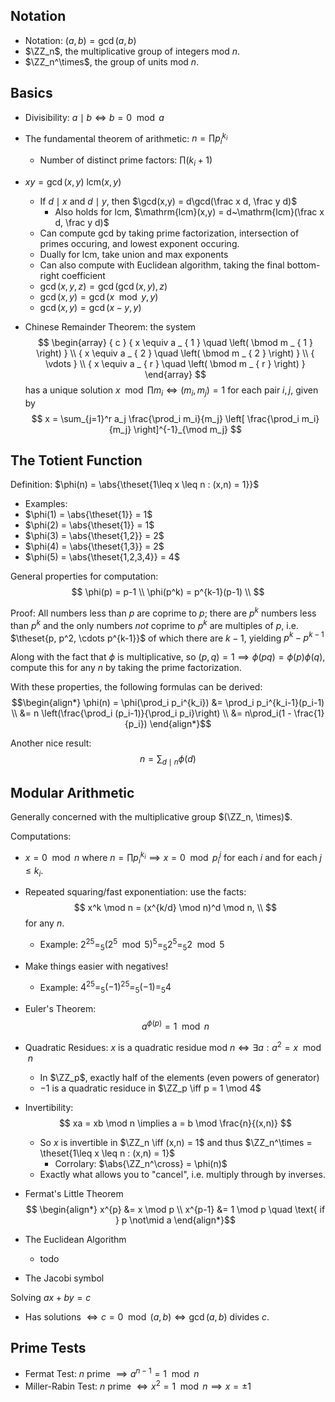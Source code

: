 ## Notation
- Notation: $(a,b) = \gcd(a,b)$
- $\ZZ_n$, the multiplicative group of integers mod $n$.
- $\ZZ_n^\times$, the group of units mod $n$.

## Basics
- Divisibility: $a\mid b \iff b = 0 \mod a$
- The fundamental theorem of arithmetic: $n = \prod p_i^{k_i}$
	- Number of distinct prime factors: $\prod(k_i + 1)$
- $xy = \gcd{(x,y)}~\mathrm{lcm}{(x,y)}$
	- If $d\mid x$ and $d\mid y$, then $\gcd(x,y) = d\gcd(\frac x d, \frac y d)$
		- Also holds for lcm, $\mathrm{lcm}(x,y) = d~\mathrm{lcm}(\frac x d, \frac y d)$
	- Can compute gcd by taking prime factorization, intersection of primes occuring, and lowest exponent occuring.
	- Dually for lcm, take union and max exponents
	- Can also compute with Euclidean algorithm, taking the final bottom-right coefficient
	- $\gcd(x, y, z) = \gcd(\gcd(x,y), z)$
	- $\gcd(x, y) = \gcd(x\mod y, y)$
	- $\gcd(x,y) = \gcd(x-y, y)$

- Chinese Remainder Theorem: the system
$$
\begin{array} { c } { x \equiv a _ { 1 } \quad \left( \bmod m _ { 1 } \right) } \\ { x \equiv a _ { 2 } \quad \left( \bmod m _ { 2 } \right) } \\ { \vdots } \\ { x \equiv a _ { r } \quad \left( \bmod m _ { r } \right) } \end{array}
$$
has a unique solution $x \mod \prod m_i \iff (m_i, m_j) = 1$ for each pair $i,j$, given by
$$
x = \sum_{j=1}^r a_j \frac{\prod_i m_i}{m_j} \left[ \frac{\prod_i m_i}{m_j} \right]^{-1}_{\mod m_j}
$$


## The Totient Function
Definition: $\phi(n) = \abs{\theset{1\leq x \leq n : (x,n) = 1}}$
- Examples:
- $\phi(1) = \abs{\theset{1}} = 1$
- $\phi(2) = \abs{\theset{1}} = 1$
- $\phi(3) = \abs{\theset{1,2}} = 2$
- $\phi(4) = \abs{\theset{1,3}} = 2$
- $\phi(5) = \abs{\theset{1,2,3,4}} = 4$

General properties for computation:
$$
\phi(p) = p-1 \\
\phi(p^k) = p^{k-1}(p-1) \\
$$

Proof: All numbers less than $p$ are coprime to $p$; there are $p^k$ numbers less than $p^k$ and the only numbers _not_ coprime to $p^k$ are multiples of $p$, i.e. $\theset{p, p^2, \cdots p^{k-1}}$ of which there are $k-1$, yielding $p^k - p^{k-1}$

Along with the fact that $\phi$ is multiplicative, so $(p,q) = 1 \implies \phi(pq) = \phi(p)\phi(q)$, compute this for any $n$ by taking the prime factorization.

With these properties, the following formulas can be derived:
$$\begin{align*}
\phi(n) = \phi(\prod_i p_i^{k_i}) &= \prod_i p_i^{k_i-1}(p_i-1) \\ &= n \left(\frac{\prod_i (p_i-1)}{\prod_i p_i}\right) \\ &= n\prod_i(1 - \frac{1}{p_i})
\end{align*}$$

Another nice result:
$$ n = \sum_{d\mid n} \phi(d) $$

## Modular Arithmetic
Generally concerned with the multiplicative group $(\ZZ_n, \times)$.

Computations:
- $x = 0 \mod n$ where $n=\prod p_i^{k_i} \implies x = 0 \mod p_i^{j}$ for each $i$ and for each $j\leq k_i$.
- Repeated squaring/fast exponentiation: use the facts:
$$
x^k \mod n = (x^{k/d} \mod n)^d \mod n, \\
$$
for any $n$.
	- Example: $2^{25} =_5 (2^5 \mod 5)^5 =_5 2^5 =_5 2 \mod 5$
- Make things easier with negatives!
	- Example: $4^{25} =_5 (-1)^{25} =_5 (-1) =_5 4$
- Euler's Theorem:
$$
a^{\phi(p)} = 1 \mod n
$$

- Quadratic Residues: $x$ is a quadratic residue mod $n \iff \exists a: a^2 = x \mod n$
	- In $\ZZ_p$, exactly half of the elements (even powers of generator)
	- $-1$ is a quadratic residuce in $\ZZ_p \iff p = 1 \mod 4$

- Invertibility:
$$
xa = xb \mod n \implies a = b \mod \frac{n}{(x,n)}
$$
	- So $x$ is invertible in $\ZZ_n \iff (x,n) = 1$ and thus $\ZZ_n^\times = \theset{1\leq x \leq n : (x,n) = 1}$
		- Corrolary: $\abs{\ZZ_n^\cross} = \phi(n)$
	- Exactly what allows you to "cancel", i.e. multiply through by inverses.

- Fermat's Little Theorem
$$
\begin{align*}
x^{p}  &= x \mod p \\
x^{p-1} &= 1 \mod p \quad \text{ if } p \not\mid a
\end{align*}$$
- The Euclidean Algorithm
	- todo
- The Jacobi symbol

Solving $ax + by = c$
- Has solutions $\iff c = 0 \mod (a,b) \iff \gcd(a,b) \text{ divides } c$.

## Prime Tests
- Fermat Test: $n$ prime $\implies a^{n-1} = 1 \mod n$
- Miller-Rabin Test: $n$ prime $\iff x^2 = 1 \mod n \implies x = \pm 1$
